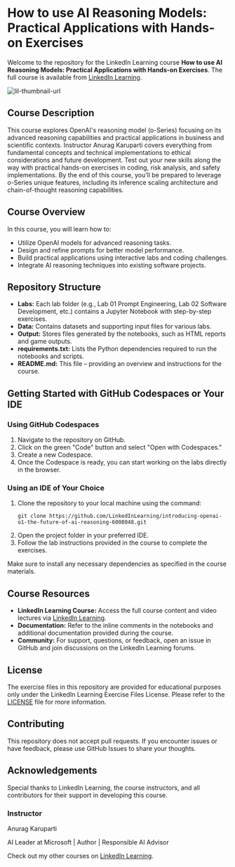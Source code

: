 # How to use AI Reasoning Models: Practical Applications with Hands-on Exercises

Welcome to the repository for the LinkedIn Learning course **How to use AI Reasoning Models: Practical Applications with Hands-on Exercises**. The full course is available from [LinkedIn Learning][lil-course-url].

![lil-thumbnail-url]

## Course Description

This course explores OpenAI's reasoning model (o-Series) focusing on its advanced reasoning capabilities and practical applications in business and scientific contexts. Instructor Anurag Karuparti covers everything from fundamental concepts and technical implementations to ethical considerations and future development. Test out your new skills along the way with practical hands-on exercises in coding, risk analysis, and safety implementations. By the end of this course, you’ll be prepared to leverage o-Series unique features, including its inference scaling architecture and chain-of-thought reasoning capabilities.

## Course Overview

In this course, you will learn how to:
- Utilize OpenAI models for advanced reasoning tasks.
- Design and refine prompts for better model performance.
- Build practical applications using interactive labs and coding challenges.
- Integrate AI reasoning techniques into existing software projects.

## Repository Structure

- **Labs:** Each lab folder (e.g., Lab 01 Prompt Engineering, Lab 02 Software Development, etc.) contains a Jupyter Notebook with step-by-step exercises.
- **Data:** Contains datasets and supporting input files for various labs.
- **Output:** Stores files generated by the notebooks, such as HTML reports and game outputs.
- **requirements.txt:** Lists the Python dependencies required to run the notebooks and scripts.
- **README.md:** This file – providing an overview and instructions for the course.


## Getting Started with GitHub Codespaces or Your IDE

### Using GitHub Codespaces
1. Navigate to the repository on GitHub.
2. Click on the green "Code" button and select "Open with Codespaces."
3. Create a new Codespace.
4. Once the Codespace is ready, you can start working on the labs directly in the browser.

### Using an IDE of Your Choice
1. Clone the repository to your local machine using the command:
   ```
   git clone https://github.com/LinkedInLearning/introducing-openai-o1-the-future-of-ai-reasoning-6008048.git
   ```
2. Open the project folder in your preferred IDE.
3. Follow the lab instructions provided in the course to complete the exercises.

Make sure to install any necessary dependencies as specified in the course materials.

## Course Resources

- **LinkedIn Learning Course:** Access the full course content and video lectures via [LinkedIn Learning][lil-course-url].
- **Documentation:** Refer to the inline comments in the notebooks and additional documentation provided during the course.
- **Community:** For support, questions, or feedback, open an issue in GitHub and join discussions on the LinkedIn Learning forums.

## License

The exercise files in this repository are provided for educational purposes only under the LinkedIn Learning Exercise Files License. Please refer to the [LICENSE](./LICENSE) file for more information.

## Contributing

This repository does not accept pull requests. If you encounter issues or have feedback, please use GitHub Issues to share your thoughts.

## Acknowledgements

Special thanks to LinkedIn Learning, the course instructors, and all contributors for their support in developing this course.

### Instructor

Anurag Karuparti

AI Leader at Microsoft | Author | Responsible AI Advisor
                            

Check out my other courses on [LinkedIn Learning](https://www.linkedin.com/learning/instructors/anurag-karuparti?u=104).

[0]: # (Replace these placeholder URLs with actual course URLs)


[lil-thumbnail-url]: https://media.licdn.com/dms/image/v2/D4E0DAQGd8JbUMQObVw/learning-public-crop_675_1200/B4EZYCm6a1HcAY-/0/1743800478076?e=2147483647&v=beta&t=YCfkQaAQyPGNkSBUcNm1QQa_F_kTkPHhEyKuqH27RF4
[lil-course-url]: https://www.linkedin.com/learning/how-to-use-ai-reasoning-models-practical-applications-with-hands-on-exercises
